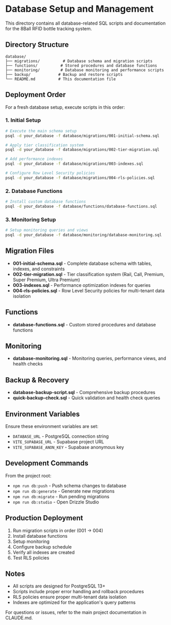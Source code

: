 # Database Setup and Management

This directory contains all database-related SQL scripts and documentation for the 8Ball RFID bottle tracking system.

## Directory Structure

```
database/
├── migrations/          # Database schema and migration scripts
├── functions/          # Stored procedures and database functions
├── monitoring/         # Database monitoring and performance scripts
├── backup/            # Backup and restore scripts
└── README.md          # This documentation file
```

## Deployment Order

For a fresh database setup, execute scripts in this order:

### 1. Initial Setup
```bash
# Execute the main schema setup
psql -d your_database -f database/migrations/001-initial-schema.sql

# Apply tier classification system
psql -d your_database -f database/migrations/002-tier-migration.sql

# Add performance indexes
psql -d your_database -f database/migrations/003-indexes.sql

# Configure Row Level Security policies
psql -d your_database -f database/migrations/004-rls-policies.sql
```

### 2. Database Functions
```bash
# Install custom database functions
psql -d your_database -f database/functions/database-functions.sql
```

### 3. Monitoring Setup
```bash
# Setup monitoring queries and views
psql -d your_database -f database/monitoring/database-monitoring.sql
```

## Migration Files

- **001-initial-schema.sql** - Complete database schema with tables, indexes, and constraints
- **002-tier-migration.sql** - Tier classification system (Rail, Call, Premium, Super Premium, Ultra Premium)
- **003-indexes.sql** - Performance optimization indexes for queries
- **004-rls-policies.sql** - Row Level Security policies for multi-tenant data isolation

## Functions

- **database-functions.sql** - Custom stored procedures and database functions

## Monitoring

- **database-monitoring.sql** - Monitoring queries, performance views, and health checks

## Backup & Recovery

- **database-backup-script.sql** - Comprehensive backup procedures
- **quick-backup-check.sql** - Quick validation and health check queries

## Environment Variables

Ensure these environment variables are set:
- `DATABASE_URL` - PostgreSQL connection string
- `VITE_SUPABASE_URL` - Supabase project URL
- `VITE_SUPABASE_ANON_KEY` - Supabase anonymous key

## Development Commands

From the project root:
- `npm run db:push` - Push schema changes to database
- `npm run db:generate` - Generate new migrations
- `npm run db:migrate` - Run pending migrations
- `npm run db:studio` - Open Drizzle Studio

## Production Deployment

1. Run migration scripts in order (001 → 004)
2. Install database functions
3. Setup monitoring
4. Configure backup schedule
5. Verify all indexes are created
6. Test RLS policies

## Notes

- All scripts are designed for PostgreSQL 13+
- Scripts include proper error handling and rollback procedures
- RLS policies ensure proper multi-tenant data isolation
- Indexes are optimized for the application's query patterns

For questions or issues, refer to the main project documentation in CLAUDE.md.
